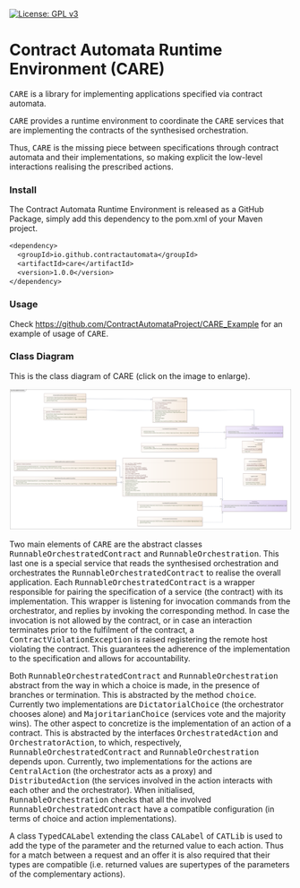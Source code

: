 [![License: GPL v3](https://img.shields.io/badge/License-GPLv3-blue.svg)](https://www.gnu.org/licenses/gpl-3.0)


# Contract Automata Runtime Environment (CARE)

<tt>CARE</tt> is a library for implementing applications specified via contract automata. 

 <tt>CARE</tt>  provides a runtime environment to coordinate the <tt>CARE</tt>  services that are implementing the
  contracts of the synthesised orchestration. 
  
 Thus, <tt>CARE</tt> is the missing piece between specifications through contract automata  and their implementations, so making explicit the low-level interactions realising the prescribed actions.
 
 
### Install

The Contract Automata Runtime Environment is released as a GitHub Package, simply add this dependency to the pom.xml of your Maven project.

```
<dependency>
  <groupId>io.github.contractautomata</groupId>
  <artifactId>care</artifactId>
  <version>1.0.0</version>
</dependency>
```

### Usage

Check https://github.com/ContractAutomataProject/CARE_Example  for an example of usage of <tt>CARE</tt>.


### Class Diagram

This is the class diagram of CARE (click on the image to enlarge).

<img src="https://raw.githubusercontent.com/ContractAutomataProject/CARE/master/doc/RunnableOrchestration.png"/>



Two main elements of <tt>CARE</tt> are the abstract classes  <tt>RunnableOrchestratedContract</tt> and   <tt>RunnableOrchestration</tt>. 
This last one is a special service that reads the synthesised orchestration and orchestrates the  <tt>RunnableOrchestratedContract</tt> to realise the overall application. 
Each <tt>RunnableOrchestratedContract</tt> is a wrapper responsible for pairing the specification of a service (the contract) with its implementation.
This wrapper is listening for invocation commands from the orchestrator, and replies by invoking the corresponding method. In case the invocation is not allowed by the contract, or in case an interaction terminates prior to the fulfilment of the contract, a <tt>ContractViolationException</tt> is raised registering the remote host violating the contract. This guarantees the adherence of the implementation to the specification and allows for accountability.


Both <tt>RunnableOrchestratedContract</tt> and   <tt>RunnableOrchestration</tt> abstract from the way in which a choice is made, in the presence of branches or termination. 
This is abstracted by the method <tt>choice</tt>.  
Currently two implementations are <tt>DictatorialChoice</tt> (the orchestrator chooses alone) and <tt>MajoritarianChoice</tt> (services vote and the majority wins). 
The other aspect to concretize is the implementation of an action of a contract. 
This is abstracted by the interfaces  <tt>OrchestratedAction</tt> and <tt>OrchestratorAction</tt>, to which, respectively,  <tt>RunnableOrchestratedContract</tt> and   <tt>RunnableOrchestration</tt> depends upon. 
Currently, two implementations for the actions are <tt>CentralAction</tt> (the orchestrator acts as a proxy) and <tt>DistributedAction</tt> (the services involved in the action interacts with each other and the orchestrator).
When initialised,  <tt>RunnableOrchestration</tt> checks that all the involved <tt>RunnableOrchestratedContract</tt> have a compatible configuration (in terms of choice and action implementations).

A class <tt>TypedCALabel</tt> extending the class <tt>CALabel</tt> of <tt>CATLib</tt> is used to add the type of the parameter and the returned value to each action. 
Thus for a match between a request and an offer it is also required that their types are compatible (i.e. returned values are supertypes of the parameters of the complementary actions).

